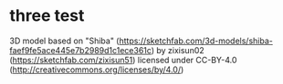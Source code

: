 # three test
3D model based on "Shiba" (https://sketchfab.com/3d-models/shiba-faef9fe5ace445e7b2989d1c1ece361c) by zixisun02 (https://sketchfab.com/zixisun51) licensed under CC-BY-4.0 (http://creativecommons.org/licenses/by/4.0/)
